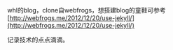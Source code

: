 whl的blog，clone自webfrogs，想搭建blog的童鞋可参考[http://webfrogs.me/2012/12/20/use-jekyll/](http://webfrogs.me/2012/12/20/use-jekyll/)

记录技术的点点滴滴。